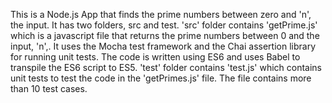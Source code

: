This is a Node.js App that finds the prime numbers between zero and 'n', the input. It has two folders,
src and test. 'src' folder contains 'getPrime.js' which is a javascript file that returns the prime numbers between 
0 and the input, 'n',. It uses the Mocha test framework and the Chai assertion library for running unit
tests. The code is written using ES6 and uses Babel to transpile the ES6 script to ES5.
'test' folder contains 'test.js' which contains unit tests to test the code in the 'getPrimes.js' file. The file contains
more than 10 test cases.
